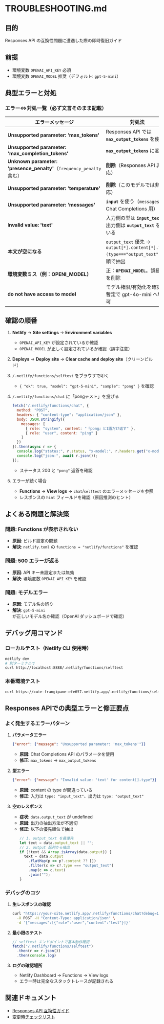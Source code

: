 # TROUBLESHOOTING.md

## 目的
Responses API の互換性問題に遭遇した際の即時復旧ガイド

## 前提
- 環境変数 `OPENAI_API_KEY` 必須
- 環境変数 `OPENAI_MODEL` 推奨（デフォルト: `gpt-5-mini`）

## 典型エラーと対処

### エラー⇔対処一覧（必ず文言そのまま記載）

| エラーメッセージ | 対処法 |
|---------------|-------|
| **Unsupported parameter: 'max_tokens'** | Responses API では **`max_output_tokens`** を使う |
| **Unsupported parameter: 'max_completion_tokens'** | **`max_output_tokens`** に変更 |
| **Unknown parameter: 'presence_penalty'**（`frequency_penalty` 含む） | **削除**（Responses API 非対応） |
| **Unsupported parameter: 'temperature'** | **削除**（このモデルでは非対応） |
| **Unsupported parameter: 'messages'** | **`input`** を使う（`messages` は Chat Completions 用） |
| **Invalid value: 'text'** | 入力側の型は **`input_text`**、出力側は **`output_text`** を用いる |
| **本文が空になる** | `output_text` 優先 → `output[*].content[*].text (type==="output_text")` の順で抽出 |
| **環境変数ミス（例：OPENI_MODEL）** | 正：**`OPENAI_MODEL`**。誤綴りを削除 |
| **do not have access to model** | モデル権限/有効化を確認。暫定で gpt-4o-mini へ切替可 |

## 確認の順番

1. **Netlify** → **Site settings** → **Environment variables**
   - `OPENAI_API_KEY` が設定されているか確認
   - `OPENAI_MODEL` が正しく設定されているか確認（誤字注意）

2. **Deploys** → **Deploy site** → **Clear cache and deploy site**（クリーンビルド）

3. `/.netlify/functions/selftest` をブラウザで叩く
   - `{ "ok": true, "model": "gpt-5-mini", "sample": "pong" }` を確認

4. `/.netlify/functions/chat` に「pongテスト」を投げる
   ```javascript
   fetch("/.netlify/functions/chat", {
     method: "POST",
     headers: { "content-type": "application/json" },
     body: JSON.stringify({
       messages: [
         { role: "system", content: "『pong』と1語だけ返す" },
         { role: "user", content: "ping" }
       ]
     })
   }).then(async r => {
     console.log("status:", r.status, "x-model:", r.headers.get("x-model"));
     console.log("json:", await r.json());
   });
   ```
   - ステータス 200 と `"pong"` 返答を確認

5. エラーが続く場合
   - **Functions** → **View logs** → `chat`/`selftest` のエラーメッセージを参照
   - レスポンスの `hint` フィールドを確認（原因推測のヒント）

## よくある問題と解決策

### 問題: Functions が表示されない
- **原因**: ビルド設定の問題
- **解決**: `netlify.toml` の `functions = "netlify/functions"` を確認

### 問題: 500 エラーが返る
- **原因**: API キー未設定または無効
- **解決**: 環境変数 `OPENAI_API_KEY` を確認

### 問題: モデルエラー
- **原因**: モデル名の誤り
- **解決**: `gpt-5-mini` が正しいモデル名か確認（OpenAI ダッシュボードで確認）

## デバッグ用コマンド

### ローカルテスト（Netlify CLI 使用時）
```bash
netlify dev
# 別ターミナルで
curl http://localhost:8888/.netlify/functions/selftest
```

### 本番環境テスト
```bash
curl https://cute-frangipane-efe657.netlify.app/.netlify/functions/selftest
```

## Responses APIでの典型エラーと修正要点

### よく発生するエラーパターン

1. **パラメータエラー**
   ```json
   {"error": {"message": "Unsupported parameter: 'max_tokens'"}}
   ```
   - **原因**: Chat Completions API のパラメータを使用
   - **修正**: `max_tokens` → `max_output_tokens`

2. **型エラー**
   ```json
   {"error": {"message": "Invalid value: 'text' for content[].type"}}
   ```
   - **原因**: content の type が間違っている
   - **修正**: 入力は `type: "input_text"`、出力は `type: "output_text"`

3. **空のレスポンス**
   - **症状**: `data.output_text` が undefined
   - **原因**: 出力の抽出方法が不適切
   - **修正**: 以下の優先順位で抽出
     ```javascript
     // 1. output_text を最優先
     let text = data.output_text || "";
     // 2. output 配列から抽出
     if (!text && Array.isArray(data.output)) {
       text = data.output
         .flatMap(p => p?.content ?? [])
         .filter(c => c?.type === "output_text")
         .map(c => c.text)
         .join("");
     }
     ```

### デバッグのコツ

1. **生レスポンスの確認**
   ```bash
   curl "https://your-site.netlify.app/.netlify/functions/chat?debug=1" \
     -X POST -H "Content-Type: application/json" \
     -d '{"messages":[{"role":"user","content":"test"}]}'
   ```

2. **最小限のテスト**
   ```javascript
   // selftest エンドポイントで基本動作確認
   fetch("/.netlify/functions/selftest")
     .then(r => r.json())
     .then(console.log)
   ```

3. **ログの確認場所**
   - Netlify Dashboard → Functions → View logs
   - エラー時は完全なスタックトレースが記録される

## 関連ドキュメント
- [Responses API 互換性ガイド](docs/responses-api-compat.md)
- [変更時チェックリスト](CHECKLIST.md)